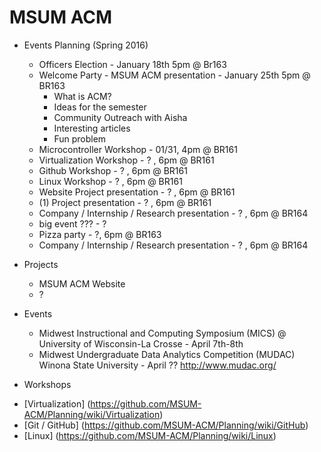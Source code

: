# MSUM ACM

+ Events Planning (Spring 2016)
  - Officers Election - January 18th 5pm @ Br163
  - Welcome Party - MSUM ACM presentation - January 25th 5pm @ BR163
    - What is ACM?
    - Ideas for the semester
    - Community Outreach with Aisha
    - Interesting articles
    - Fun problem
  - Microcontroller Workshop - 01/31, 4pm @ BR161 
  - Virtualization Workshop - ? , 6pm @ BR161
  - Github Workshop - ? , 6pm @ BR161
  - Linux Workshop - ? , 6pm @ BR161
  - Website Project presentation - ? , 6pm @ BR161
  - (1) Project presentation - ? , 6pm @ BR161
  - Company / Internship / Research presentation - ? , 6pm @ BR164
  - big event ??? - ?
  - Pizza party - ?, 6pm @ BR163
  - Company / Internship / Research presentation - ? , 6pm @ BR164

+ Projects 
  - MSUM ACM Website
  - ?
  
+ Events
  - Midwest Instructional and Computing Symposium (MICS) @ University of Wisconsin-La Crosse - April 7th-8th
  - Midwest Undergraduate Data Analytics Competition (MUDAC) Winona State University - April ?? http://www.mudac.org/

+ Workshops
 - [Virtualization] (https://github.com/MSUM-ACM/Planning/wiki/Virtualization)
 - [Git / GitHub] (https://github.com/MSUM-ACM/Planning/wiki/GitHub)
 - [Linux] (https://github.com/MSUM-ACM/Planning/wiki/Linux)
